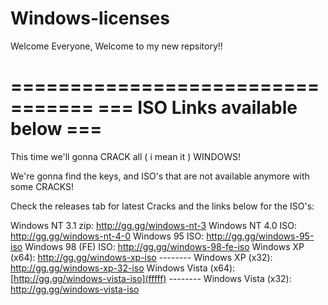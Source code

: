 # Windows-licenses

Welcome Everyone, Welcome to my new repsitory!!

=================================
=== ISO Links available below ===
=================================

This time we'll gonna CRACK all ( i mean it ) WINDOWS!

We're gonna find the keys, and ISO's that are not available anymore with some CRACKS!

Check the releases tab for latest Cracks and the links below for the ISO's:



Windows NT 3.1 zip: http://gg.gg/windows-nt-3
Windows NT 4.0 ISO: http://gg.gg/windows-nt-4-0
Windows 95 ISO: http://gg.gg/windows-95-iso
Windows 98 (FE) ISO: http://gg.gg/windows-98-fe-iso
Windows XP (x64): http://gg.gg/windows-xp-iso  -------- Windows XP (x32): http://gg.gg/windows-xp-32-iso
Windows Vista (x64): [http://gg.gg/windows-vista-iso](fffff) -------- Windows Vista (x32): http://gg.gg/windows-vista-iso
